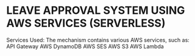 # LEAVE APPROVAL SYSTEM USING AWS SERVICES (SERVERLESS)
Services Used: 
The mechanism contains various AWS services, such as:
API Gateway
AWS DynamoDB
AWS SES
AWS S3 
AWS Lambda
